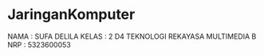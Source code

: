 # JaringanKomputer
NAMA   : SUFA DELILA
KELAS  : 2 D4 TEKNOLOGI REKAYASA MULTIMEDIA B
NRP    : 5323600053
